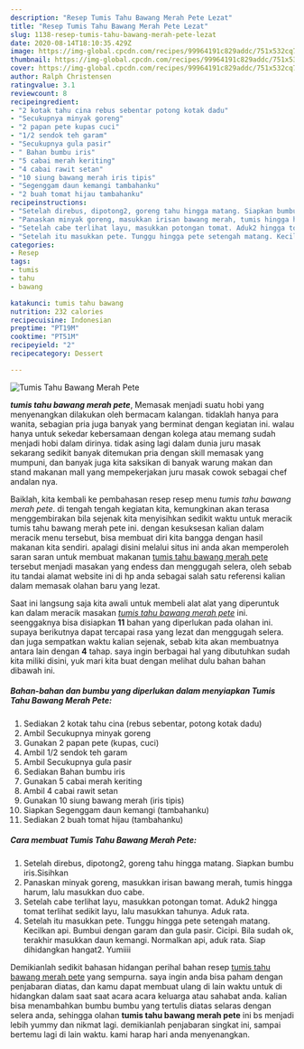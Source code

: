 ```yaml
---
description: "Resep Tumis Tahu Bawang Merah Pete Lezat"
title: "Resep Tumis Tahu Bawang Merah Pete Lezat"
slug: 1138-resep-tumis-tahu-bawang-merah-pete-lezat
date: 2020-08-14T18:10:35.429Z
image: https://img-global.cpcdn.com/recipes/99964191c829addc/751x532cq70/tumis-tahu-bawang-merah-pete-foto-resep-utama.jpg
thumbnail: https://img-global.cpcdn.com/recipes/99964191c829addc/751x532cq70/tumis-tahu-bawang-merah-pete-foto-resep-utama.jpg
cover: https://img-global.cpcdn.com/recipes/99964191c829addc/751x532cq70/tumis-tahu-bawang-merah-pete-foto-resep-utama.jpg
author: Ralph Christensen
ratingvalue: 3.1
reviewcount: 8
recipeingredient:
- "2 kotak tahu cina rebus sebentar potong kotak dadu"
- "Secukupnya minyak goreng"
- "2 papan pete kupas cuci"
- "1/2 sendok teh garam"
- "Secukupnya gula pasir"
- " Bahan bumbu iris"
- "5 cabai merah keriting"
- "4 cabai rawit setan"
- "10 siung bawang merah iris tipis"
- "Segenggam daun kemangi tambahanku"
- "2 buah tomat hijau tambahanku"
recipeinstructions:
- "Setelah direbus, dipotong2, goreng tahu hingga matang. Siapkan bumbu iris.Sisihkan"
- "Panaskan minyak goreng, masukkan irisan bawang merah, tumis hingga harum, lalu masukkan duo cabe."
- "Setelah cabe terlihat layu, masukkan potongan tomat. Aduk2 hingga tomat terlihat sedikit layu, lalu masukkan tahunya. Aduk rata."
- "Setelah itu masukkan pete. Tunggu hingga pete setengah matang. Kecilkan api. Bumbui dengan garam dan gula pasir. Cicipi. Bila sudah ok, terakhir masukkan daun kemangi. Normalkan api, aduk rata. Siap dihidangkan hangat2. Yumiiii"
categories:
- Resep
tags:
- tumis
- tahu
- bawang

katakunci: tumis tahu bawang 
nutrition: 232 calories
recipecuisine: Indonesian
preptime: "PT19M"
cooktime: "PT51M"
recipeyield: "2"
recipecategory: Dessert

---
```



![Tumis Tahu Bawang Merah Pete](https://img-global.cpcdn.com/recipes/99964191c829addc/751x532cq70/tumis-tahu-bawang-merah-pete-foto-resep-utama.jpg)

<b><i>tumis tahu bawang merah pete</i></b>, Memasak menjadi suatu hobi yang menyenangkan dilakukan oleh bermacam kalangan. tidaklah hanya para wanita, sebagian pria juga banyak yang berminat dengan kegiatan ini. walau hanya untuk sekedar kebersamaan dengan kolega atau memang sudah menjadi hobi dalam dirinya. tidak asing lagi dalam dunia juru masak sekarang sedikit banyak ditemukan pria dengan skill memasak yang mumpuni, dan banyak juga kita saksikan di banyak warung makan dan stand makanan mall yang mempekerjakan juru masak cowok sebagai chef andalan nya.



Baiklah, kita kembali ke pembahasan resep resep menu <i>tumis tahu bawang merah pete</i>. di tengah tengah kegiatan kita, kemungkinan akan terasa menggembirakan bila sejenak kita menyisihkan sedikit waktu untuk meracik tumis tahu bawang merah pete ini. dengan kesuksesan kalian dalam meracik menu tersebut, bisa membuat diri kita bangga dengan hasil makanan kita sendiri. apalagi disini melalui situs ini anda akan memperoleh saran saran untuk membuat makanan <u>tumis tahu bawang merah pete</u> tersebut menjadi masakan yang endess dan menggugah selera, oleh sebab itu tandai alamat website ini di hp anda sebagai salah satu referensi kalian dalam memasak olahan baru yang lezat.


Saat ini langsung saja kita awali untuk membeli alat alat yang diperuntuk kan dalam meracik masakan <u><i>tumis tahu bawang merah pete</i></u> ini. seenggaknya bisa disiapkan <b>11</b> bahan yang diperlukan pada olahan ini. supaya berikutnya dapat tercapai rasa yang lezat dan menggugah selera. dan juga sempatkan waktu kalian sejenak, sebab kita akan membuatnya antara lain dengan <b>4</b> tahap. saya ingin berbagai hal yang dibutuhkan sudah kita miliki disini, yuk mari kita buat dengan melihat dulu bahan bahan dibawah ini.

<!--inarticleads1-->

##### Bahan-bahan dan bumbu yang diperlukan dalam menyiapkan Tumis Tahu Bawang Merah Pete:

1. Sediakan 2 kotak tahu cina (rebus sebentar, potong kotak dadu)
1. Ambil Secukupnya minyak goreng
1. Gunakan 2 papan pete (kupas, cuci)
1. Ambil 1/2 sendok teh garam
1. Ambil Secukupnya gula pasir
1. Sediakan  Bahan bumbu iris
1. Gunakan 5 cabai merah keriting
1. Ambil 4 cabai rawit setan
1. Gunakan 10 siung bawang merah (iris tipis)
1. Siapkan Segenggam daun kemangi (tambahanku)
1. Sediakan 2 buah tomat hijau (tambahanku)




<!--inarticleads2-->

##### Cara membuat Tumis Tahu Bawang Merah Pete:

1. Setelah direbus, dipotong2, goreng tahu hingga matang. Siapkan bumbu iris.Sisihkan
1. Panaskan minyak goreng, masukkan irisan bawang merah, tumis hingga harum, lalu masukkan duo cabe.
1. Setelah cabe terlihat layu, masukkan potongan tomat. Aduk2 hingga tomat terlihat sedikit layu, lalu masukkan tahunya. Aduk rata.
1. Setelah itu masukkan pete. Tunggu hingga pete setengah matang. Kecilkan api. Bumbui dengan garam dan gula pasir. Cicipi. Bila sudah ok, terakhir masukkan daun kemangi. Normalkan api, aduk rata. Siap dihidangkan hangat2. Yumiiii




Demikianlah sedikit bahasan hidangan perihal bahan resep <u>tumis tahu bawang merah pete</u> yang sempurna. saya ingin anda bisa paham dengan penjabaran diatas, dan kamu dapat membuat ulang di lain waktu untuk di hidangkan dalam saat saat acara acara keluarga atau sahabat anda. kalian bisa menambahkan bumbu bumbu yang tertulis diatas selaras dengan selera anda, sehingga olahan <b>tumis tahu bawang merah pete</b> ini bs menjadi lebih yummy dan nikmat lagi. demikianlah penjabaran singkat ini, sampai bertemu lagi di lain waktu. kami harap hari anda menyenangkan.
